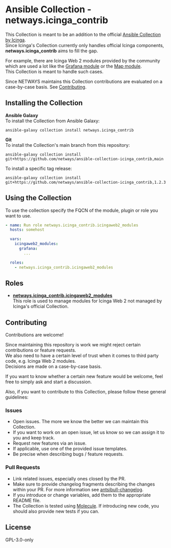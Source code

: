 # Ansible Collection - netways.icinga_contrib

This Collection is meant to be an addition to the official [Ansible Collection by Icinga](https://github.com/Icinga/ansible-collection-icinga/).  
Since Icinga's Collection currently only handles official Icinga components, **netways.icinga_contrib** aims to fill the gap.

For example, there are Icinga Web 2 modules provided by the community which are used a lot like the [Grafana module](https://github.com/Mikesch-mp/icingaweb2-module-grafana) or the [Map module](https://github.com/nbuchwitz/icingaweb2-module-map).  
This Collection is meant to handle such cases.

Since NETWAYS maintains this Collection contributions are evaluated on a case-by-case basis. See [Contributing](#Contributing).

## Installing the Collection

**Ansible Galaxy**  
To install the Collection from Ansible Galaxy:

```
ansible-galaxy collection install netways.icinga_contrib
```

**Git**  
To install the Collection's main branch from this repository:

```
ansible-galaxy collection install git+https://github.com/netways/ansible-collection-icinga_contrib,main
```

To install a specific tag release:

```
ansible-galaxy collection install git+https://github.com/netways/ansible-collection-icinga_contrib,1.2.3
```

## Using the Collection

To use the collection specify the FQCN of the module, plugin or role you want to use.

```yaml
- name: Run role netways.icinga_contrib.icingaweb2_modules
  hosts: somehost

  vars:
    icingaweb2_modules:
      grafana:
        ...

  roles:
    - netways.icinga_contrib.icingaweb2_modules
```

## Roles

- **[netways.icinga_contrib.icingaweb2_modules](./roles/icingaweb2_modules/README.md)**  
  This role is used to manage modules for Icinga Web 2 not managed by Icinga's official Collection.

## Contributing

Contributions are welcome!

Since maintaining this repository is work we might reject certain contributions or feature requests.  
We also need to have a certain level of trust when it comes to third party code, e.g. Icinga Web 2 modules.  
Decisions are made on a case-by-case basis.

If you want to know whether a certain new feature would be welcome, feel free to simply ask and start a discussion.

Also, if you want to contribute to this Collection, please follow these general guidelines:

### Issues

- Open issues. The more we know the better we can maintain this Collection.
- If you want to work on an open issue, let us know so we can assign it to you and keep track.
- Request new features via an issue.
- If applicable, use one of the provided issue templates.
- Be precise when describing bugs / feature requests.

### Pull Requests

- Link related issues, especially ones closed by the PR.
- Make sure to provide changelog fragments describing the changes within your PR. For more information see [antsibull-changelog](https://ansible.readthedocs.io/projects/antsibull-changelog/changelogs/).
- If you introduce or change variables, add them to the appropriate README file.
- The Collection is tested using [Molecule](https://ansible.readthedocs.io/projects/molecule/). If introducing new code, you should also provide new tests if you can.

## License

GPL-3.0-only
